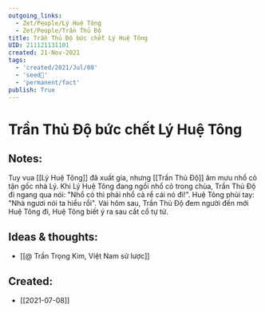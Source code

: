 ```yaml
---
outgoing_links:
  - Zet/People/Lý Huệ Tông
  - Zet/People/Trần Thủ Độ
title: Trần Thủ Độ bức chết Lý Huệ Tông
UID: 211121131101
created: 21-Nov-2021
tags:
  - 'created/2021/Jul/08'
  - 'seed🥜'
  - 'permanent/fact'
publish: True
---
```

# Trần Thủ Độ bức chết Lý Huệ Tông

## Notes:
Tuy vua [[Lý Huệ Tông]] đã xuất gia, nhưng [[Trần Thủ Độ]] âm mưu nhổ cỏ tận gốc nhà Lý. Khi Lý Huệ Tông đang ngồi nhổ cỏ trong chùa, Trần Thủ Độ đi ngang qua nói: "Nhổ cỏ thì phải nhổ cả rể cái nó đi!". Huệ Tông phủi tay: "Nhà ngươi nói ta hiểu rồi". Vài hôm sau, Trần Thủ Độ đem người đến mới Huệ Tông đi, Huệ Tông biết ý ra sau cắt cổ tự tử.

## Ideas & thoughts:
- [[@ Trần Trọng Kim, Việt Nam sử lược]]
## Created:
- [[2021-07-08]]
